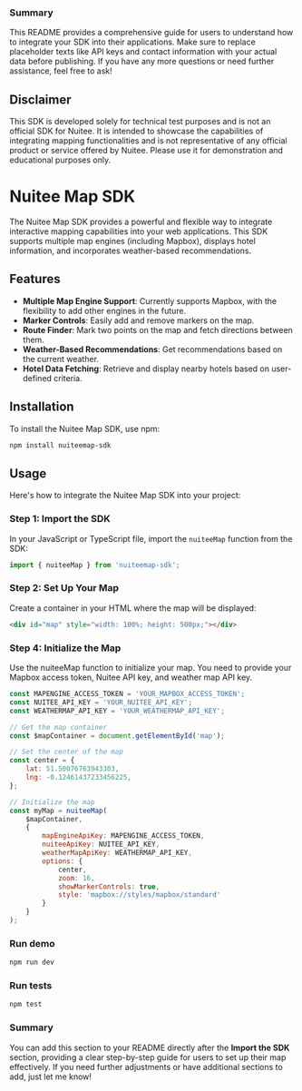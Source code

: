 
### Summary

This README provides a comprehensive guide for users to understand how to integrate your SDK into their applications. Make sure to replace placeholder texts like API keys and contact information with your actual data before publishing. If you have any more questions or need further assistance, feel free to ask!

## Disclaimer

This SDK is developed solely for technical test purposes and is not an official SDK for Nuitee. It is intended to showcase the capabilities of integrating mapping functionalities and is not representative of any official product or service offered by Nuitee. Please use it for demonstration and educational purposes only.


# Nuitee Map SDK

The Nuitee Map SDK provides a powerful and flexible way to integrate interactive mapping capabilities into your web applications. This SDK supports multiple map engines (including Mapbox), displays hotel information, and incorporates weather-based recommendations.

## Features

- **Multiple Map Engine Support**: Currently supports Mapbox, with the flexibility to add other engines in the future.
- **Marker Controls**: Easily add and remove markers on the map.
- **Route Finder**: Mark two points on the map and fetch directions between them.
- **Weather-Based Recommendations**: Get recommendations based on the current weather.
- **Hotel Data Fetching**: Retrieve and display nearby hotels based on user-defined criteria.

## Installation

To install the Nuitee Map SDK, use npm:

```bash
npm install nuiteemap-sdk
```

## Usage

Here's how to integrate the Nuitee Map SDK into your project:

### Step 1: Import the SDK

In your JavaScript or TypeScript file, import the `nuiteeMap` function from the SDK:

```javascript
import { nuiteeMap } from 'nuiteemap-sdk';
```

### Step 2: Set Up Your Map

Create a container in your HTML where the map will be displayed:

```html
<div id="map" style="width: 100%; height: 500px;"></div>
```

### Step 4: Initialize the Map

Use the nuiteeMap function to initialize your map. You need to provide your Mapbox access token, Nuitee API key, and weather map API key.

```javascript
const MAPENGINE_ACCESS_TOKEN = 'YOUR_MAPBOX_ACCESS_TOKEN'; 
const NUITEE_API_KEY = 'YOUR_NUITEE_API_KEY';
const WEATHERMAP_API_KEY = 'YOUR_WEATHERMAP_API_KEY';

// Get the map container
const $mapContainer = document.getElementById('map');

// Set the center of the map
const center = {
    lat: 51.50076763943303,
    lng: -0.12461437233456225,
};

// Initialize the map
const myMap = nuiteeMap(
    $mapContainer, 
    {
        mapEngineApiKey: MAPENGINE_ACCESS_TOKEN,
        nuiteeApiKey: NUITEE_API_KEY,
        weatherMapApiKey: WEATHERMAP_API_KEY,
        options: {
            center,
            zoom: 16,
            showMarkerControls: true,
            style: 'mapbox://styles/mapbox/standard'
        }
    }
);
```

### Run demo
```bash
npm run dev
```
### Run tests
```bash
npm test
```
### Summary

You can add this section to your README directly after the **Import the SDK** section, providing a clear step-by-step guide for users to set up their map effectively. If you need further adjustments or have additional sections to add, just let me know!
